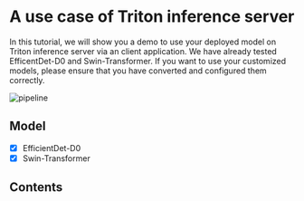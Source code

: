 # A use case of Triton inference server
In this tutorial, we will show you a demo to use your deployed model on Triton inference server via an client application. We have already tested EfficentDet-D0 and Swin-Transformer. If you want to use your customized models, please ensure that you have converted and configured them correctly.

![pipeline](https://github.com/efficient-edge/e2e-detection/blob/main/media/case_execution.png)
## Model
- [x] EfficientDet-D0
- [x] Swin-Transformer
## Contents